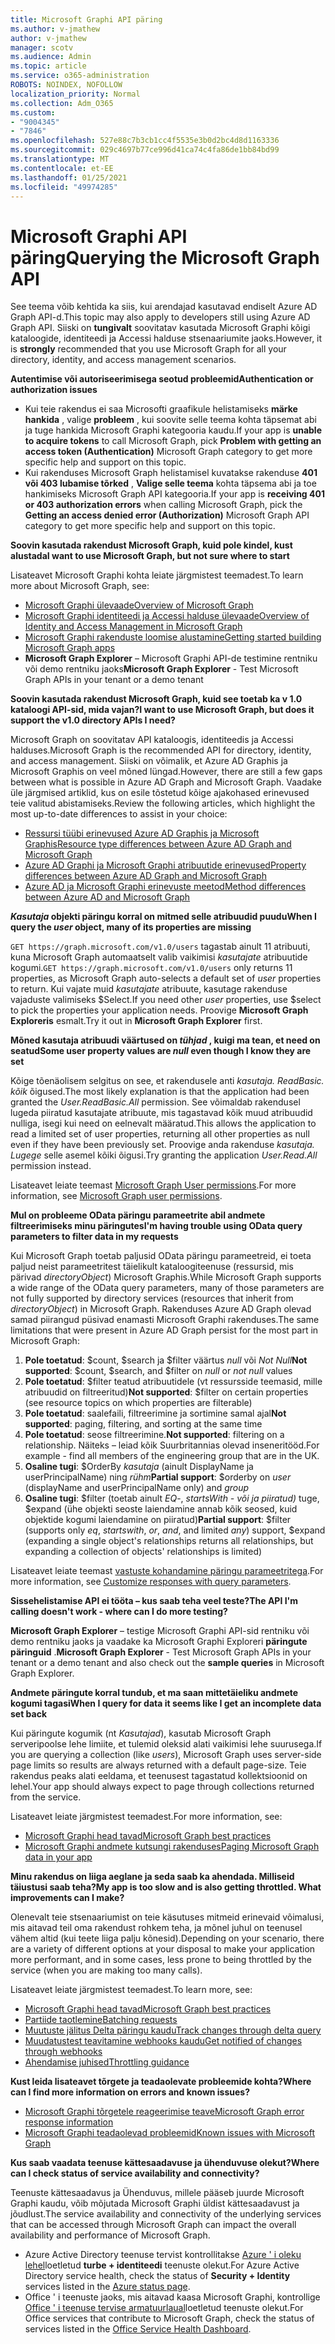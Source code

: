 ```yaml
---
title: Microsoft Graphi API päring
ms.author: v-jmathew
author: v-jmathew
manager: scotv
ms.audience: Admin
ms.topic: article
ms.service: o365-administration
ROBOTS: NOINDEX, NOFOLLOW
localization_priority: Normal
ms.collection: Adm_O365
ms.custom:
- "9004345"
- "7846"
ms.openlocfilehash: 527e88c7b3cb1cc4f5535e3b0d2bc4d8d1163336
ms.sourcegitcommit: 029c4697b77ce996d41ca74c4fa86de1bb84bd99
ms.translationtype: MT
ms.contentlocale: et-EE
ms.lasthandoff: 01/25/2021
ms.locfileid: "49974285"
---
```

# <a name="querying-the-microsoft-graph-api"></a><span data-ttu-id="b0e96-102">Microsoft Graphi API päring</span><span class="sxs-lookup"><span data-stu-id="b0e96-102">Querying the Microsoft Graph API</span></span>

<span data-ttu-id="b0e96-103">See teema võib kehtida ka siis, kui arendajad kasutavad endiselt Azure AD Graph API-d.</span><span class="sxs-lookup"><span data-stu-id="b0e96-103">This topic may also apply to developers still using Azure AD Graph API.</span></span> <span data-ttu-id="b0e96-104">Siiski on **tungivalt** soovitatav kasutada Microsoft Graphi kõigi kataloogide, identiteedi ja Accessi halduse stsenaariumite jaoks.</span><span class="sxs-lookup"><span data-stu-id="b0e96-104">However, it is **strongly** recommended that you use Microsoft Graph for all your directory, identity, and access management scenarios.</span></span>

<span data-ttu-id="b0e96-105">**Autentimise või autoriseerimisega seotud probleemid**</span><span class="sxs-lookup"><span data-stu-id="b0e96-105">**Authentication or authorization issues**</span></span>

- <span data-ttu-id="b0e96-106">Kui teie rakendus ei saa Microsofti graafikule helistamiseks **märke hankida** , valige **probleem** , kui soovite selle teema kohta täpsemat abi ja tuge hankida Microsoft Graphi kategooria kaudu.</span><span class="sxs-lookup"><span data-stu-id="b0e96-106">If your app is **unable to acquire tokens** to call Microsoft Graph, pick **Problem with getting an access token (Authentication)** Microsoft Graph category to get more specific help and support on this topic.</span></span>
- <span data-ttu-id="b0e96-107">Kui rakenduses Microsoft Graph helistamisel kuvatakse rakenduse **401 või 403 lubamise tõrked** , **Valige selle teema** kohta täpsema abi ja toe hankimiseks Microsoft Graph API kategooria.</span><span class="sxs-lookup"><span data-stu-id="b0e96-107">If your app is **receiving 401 or 403 authorization errors** when calling Microsoft Graph, pick the **Getting an access denied error (Authorization)** Microsoft Graph API category to get more specific help and support on this topic.</span></span>

<span data-ttu-id="b0e96-108">**Soovin kasutada rakendust Microsoft Graph, kuid pole kindel, kust alustada**</span><span class="sxs-lookup"><span data-stu-id="b0e96-108">**I want to use Microsoft Graph, but not sure where to start**</span></span>

<span data-ttu-id="b0e96-109">Lisateavet Microsoft Graphi kohta leiate järgmistest teemadest.</span><span class="sxs-lookup"><span data-stu-id="b0e96-109">To learn more about Microsoft Graph, see:</span></span>

- [<span data-ttu-id="b0e96-110">Microsoft Graphi ülevaade</span><span class="sxs-lookup"><span data-stu-id="b0e96-110">Overview of Microsoft Graph</span></span>](https://docs.microsoft.com/graph/overview)
- [<span data-ttu-id="b0e96-111">Microsoft Graphi identiteedi ja Accessi halduse ülevaade</span><span class="sxs-lookup"><span data-stu-id="b0e96-111">Overview of Identity and Access Management in Microsoft Graph</span></span>](https://docs.microsoft.com/graph/azuread-identity-access-management-concept-overview)
- [<span data-ttu-id="b0e96-112">Microsoft Graphi rakenduste loomise alustamine</span><span class="sxs-lookup"><span data-stu-id="b0e96-112">Getting started building Microsoft Graph apps</span></span>](https://docs.microsoft.com/graph/)
- <span data-ttu-id="b0e96-113">**Microsoft Graph Explorer** – Microsoft Graphi API-de testimine rentniku või demo rentniku jaoks</span><span class="sxs-lookup"><span data-stu-id="b0e96-113">**Microsoft Graph Explorer** - Test Microsoft Graph APIs in your tenant or a demo tenant</span></span>

<span data-ttu-id="b0e96-114">**Soovin kasutada rakendust Microsoft Graph, kuid see toetab ka v 1.0 kataloogi API-sid, mida vajan?**</span><span class="sxs-lookup"><span data-stu-id="b0e96-114">**I want to use Microsoft Graph, but does it support the v1.0 directory APIs I need?**</span></span>

<span data-ttu-id="b0e96-115">Microsoft Graph on soovitatav API kataloogis, identiteedis ja Accessi halduses.</span><span class="sxs-lookup"><span data-stu-id="b0e96-115">Microsoft Graph is the recommended API for directory, identity, and access management.</span></span> <span data-ttu-id="b0e96-116">Siiski on võimalik, et Azure AD Graphis ja Microsoft Graphis on veel mõned lüngad.</span><span class="sxs-lookup"><span data-stu-id="b0e96-116">However, there are still a few gaps between what is possible in Azure AD Graph and Microsoft Graph.</span></span> <span data-ttu-id="b0e96-117">Vaadake üle järgmised artiklid, kus on esile tõstetud kõige ajakohased erinevused teie valitud abistamiseks.</span><span class="sxs-lookup"><span data-stu-id="b0e96-117">Review the following articles, which highlight the most up-to-date differences to assist in your choice:</span></span>

- [<span data-ttu-id="b0e96-118">Ressursi tüübi erinevused Azure AD Graphis ja Microsoft Graphis</span><span class="sxs-lookup"><span data-stu-id="b0e96-118">Resource type differences between Azure AD Graph and Microsoft Graph</span></span>](https://docs.microsoft.com/graph/migrate-azure-ad-graph-resource-differences)
- [<span data-ttu-id="b0e96-119">Azure AD Graphi ja Microsoft Graphi atribuutide erinevused</span><span class="sxs-lookup"><span data-stu-id="b0e96-119">Property differences between Azure AD Graph and Microsoft Graph</span></span>](https://docs.microsoft.com/graph/migrate-azure-ad-graph-property-differences)
- [<span data-ttu-id="b0e96-120">Azure AD ja Microsoft Graphi erinevuste meetod</span><span class="sxs-lookup"><span data-stu-id="b0e96-120">Method differences between Azure AD and Microsoft Graph</span></span>](https://docs.microsoft.com/graph/migrate-azure-ad-graph-method-differences)

<span data-ttu-id="b0e96-121">***Kasutaja* objekti päringu korral on mitmed selle atribuudid puudu**</span><span class="sxs-lookup"><span data-stu-id="b0e96-121">**When I query the *user* object, many of its properties are missing**</span></span>

<span data-ttu-id="b0e96-122">`GET https://graph.microsoft.com/v1.0/users` tagastab ainult 11 atribuuti, kuna Microsoft Graph automaatselt valib vaikimisi *kasutajate* atribuutide kogumi.</span><span class="sxs-lookup"><span data-stu-id="b0e96-122">`GET https://graph.microsoft.com/v1.0/users` only returns 11 properties, as Microsoft Graph auto-selects a default set of *user* properties to return.</span></span> <span data-ttu-id="b0e96-123">Kui vajate muid *kasutajate* atribuute, kasutage rakenduse vajaduste valimiseks $Select.</span><span class="sxs-lookup"><span data-stu-id="b0e96-123">If you need other *user* properties, use $select to pick the properties your application needs.</span></span> <span data-ttu-id="b0e96-124">Proovige **Microsoft Graph Exploreris** esmalt.</span><span class="sxs-lookup"><span data-stu-id="b0e96-124">Try it out in **Microsoft Graph Explorer** first.</span></span>

<span data-ttu-id="b0e96-125">**Mõned kasutaja atribuudi väärtused on *tühjad* , kuigi ma tean, et need on seatud**</span><span class="sxs-lookup"><span data-stu-id="b0e96-125">**Some user property values are *null* even though I know they are set**</span></span>

<span data-ttu-id="b0e96-126">Kõige tõenäolisem selgitus on see, et rakendusele anti *kasutaja. ReadBasic. kõik* õigused.</span><span class="sxs-lookup"><span data-stu-id="b0e96-126">The most likely explanation is that the application had been granted the *User.ReadBasic.All* permission.</span></span> <span data-ttu-id="b0e96-127">See võimaldab rakendusel lugeda piiratud kasutajate atribuute, mis tagastavad kõik muud atribuudid nulliga, isegi kui need on eelnevalt määratud.</span><span class="sxs-lookup"><span data-stu-id="b0e96-127">This allows the application to read a limited set of user properties, returning all other properties as null even if they have been previously set.</span></span> <span data-ttu-id="b0e96-128">Proovige anda rakenduse *kasutaja. Lugege* selle asemel kõiki õigusi.</span><span class="sxs-lookup"><span data-stu-id="b0e96-128">Try granting the application *User.Read.All* permission instead.</span></span>

<span data-ttu-id="b0e96-129">Lisateavet leiate teemast [Microsoft Graph User permissions](https://docs.microsoft.com/graph/permissions-reference#user-permissions).</span><span class="sxs-lookup"><span data-stu-id="b0e96-129">For more information, see [Microsoft Graph user permissions](https://docs.microsoft.com/graph/permissions-reference#user-permissions).</span></span>

<span data-ttu-id="b0e96-130">**Mul on probleeme OData päringu parameetrite abil andmete filtreerimiseks minu päringutes**</span><span class="sxs-lookup"><span data-stu-id="b0e96-130">**I'm having trouble using OData query parameters to filter data in my requests**</span></span>

<span data-ttu-id="b0e96-131">Kui Microsoft Graph toetab paljusid OData päringu parameetreid, ei toeta paljud neist parameetritest täielikult kataloogiteenuse (ressursid, mis pärivad *directoryObject*) Microsoft Graphis.</span><span class="sxs-lookup"><span data-stu-id="b0e96-131">While Microsoft Graph supports a wide range of the OData query parameters, many of those parameters are not fully supported by directory services (resources that inherit from *directoryObject*) in Microsoft Graph.</span></span> <span data-ttu-id="b0e96-132">Rakenduses Azure AD Graph olevad samad piirangud püsivad enamasti Microsoft Graphi rakenduses.</span><span class="sxs-lookup"><span data-stu-id="b0e96-132">The same limitations that were present in Azure AD Graph persist for the most part in Microsoft Graph:</span></span>

1. <span data-ttu-id="b0e96-133">**Pole toetatud**: $count, $search ja $filter väärtus *null* või *Not Null*</span><span class="sxs-lookup"><span data-stu-id="b0e96-133">**Not supported**: $count, $search, and $filter on *null* or *not null* values</span></span>
2. <span data-ttu-id="b0e96-134">**Pole toetatud**: $filter teatud atribuutidele (vt ressursside teemasid, mille atribuudid on filtreeritud)</span><span class="sxs-lookup"><span data-stu-id="b0e96-134">**Not supported**: $filter on certain properties (see resource topics on which properties are filterable)</span></span>
3. <span data-ttu-id="b0e96-135">**Pole toetatud**: saalefaili, filtreerimine ja sortimine samal ajal</span><span class="sxs-lookup"><span data-stu-id="b0e96-135">**Not supported**: paging, filtering, and sorting at the same time</span></span>
4. <span data-ttu-id="b0e96-136">**Pole toetatud**: seose filtreerimine.</span><span class="sxs-lookup"><span data-stu-id="b0e96-136">**Not supported**: filtering on a relationship.</span></span> <span data-ttu-id="b0e96-137">Näiteks – leiad kõik Suurbritannias olevad inseneritööd.</span><span class="sxs-lookup"><span data-stu-id="b0e96-137">For example - find all members of the engineering group that are in the UK.</span></span>
5. <span data-ttu-id="b0e96-138">**Osaline tugi**: $OrderBy *kasutaja* (ainult DisplayName ja userPrincipalName) ning *rühm*</span><span class="sxs-lookup"><span data-stu-id="b0e96-138">**Partial support**: $orderby on *user* (displayName and userPrincipalName only) and *group*</span></span>
6. <span data-ttu-id="b0e96-139">**Osaline tugi**: $filter (toetab ainult *EQ*-, *startsWith* *-* *või* *ja piiratud)* tuge, $expand (ühe objekti seoste laiendamine annab kõik seosed, kuid objektide kogumi laiendamine on piiratud)</span><span class="sxs-lookup"><span data-stu-id="b0e96-139">**Partial support**: $filter (supports only *eq*, *startswith*, *or*, *and*, and limited *any*) support, $expand (expanding a single object's relationships returns all relationships, but expanding a collection of objects' relationships is limited)</span></span>

<span data-ttu-id="b0e96-140">Lisateavet leiate teemast [vastuste kohandamine päringu parameetritega](https://docs.microsoft.com/graph/query-parameters).</span><span class="sxs-lookup"><span data-stu-id="b0e96-140">For more information, see [Customize responses with query parameters](https://docs.microsoft.com/graph/query-parameters).</span></span>

<span data-ttu-id="b0e96-141">**Sissehelistamise API ei tööta – kus saab teha veel teste?**</span><span class="sxs-lookup"><span data-stu-id="b0e96-141">**The API I'm calling doesn't work - where can I do more testing?**</span></span>

<span data-ttu-id="b0e96-142">**Microsoft Graph Explorer** – testige Microsoft Graphi API-sid rentniku või demo rentniku jaoks ja vaadake ka Microsoft Graphi Exploreri **päringute päringuid** .</span><span class="sxs-lookup"><span data-stu-id="b0e96-142">**Microsoft Graph Explorer** - Test Microsoft Graph APIs in your tenant or a demo tenant and also check out the **sample queries** in Microsoft Graph Explorer.</span></span>

<span data-ttu-id="b0e96-143">**Andmete päringute korral tundub, et ma saan mittetäieliku andmete kogumi tagasi**</span><span class="sxs-lookup"><span data-stu-id="b0e96-143">**When I query for data it seems like I get an incomplete data set back**</span></span>

<span data-ttu-id="b0e96-144">Kui päringute kogumik (nt *Kasutajad*), kasutab Microsoft Graph serveripoolse lehe limiite, et tulemid oleksid alati vaikimisi lehe suurusega.</span><span class="sxs-lookup"><span data-stu-id="b0e96-144">If you are querying a collection (like *users*), Microsoft Graph uses server-side page limits so results are always returned with a default page-size.</span></span> <span data-ttu-id="b0e96-145">Teie rakendus peaks alati eeldama, et teenusest tagastatud kollektsioonid on lehel.</span><span class="sxs-lookup"><span data-stu-id="b0e96-145">Your app should always expect to page through collections returned from the service.</span></span>

<span data-ttu-id="b0e96-146">Lisateavet leiate järgmistest teemadest.</span><span class="sxs-lookup"><span data-stu-id="b0e96-146">For more information, see:</span></span>

- [<span data-ttu-id="b0e96-147">Microsoft Graphi head tavad</span><span class="sxs-lookup"><span data-stu-id="b0e96-147">Microsoft Graph best practices</span></span>](https://docs.microsoft.com/graph/best-practices-concept)
- [<span data-ttu-id="b0e96-148">Microsoft Graphi andmete kutsungi rakenduses</span><span class="sxs-lookup"><span data-stu-id="b0e96-148">Paging Microsoft Graph data in your app</span></span>](https://docs.microsoft.com/graph/paging)

<span data-ttu-id="b0e96-149">**Minu rakendus on liiga aeglane ja seda saab ka ahendada. Milliseid täiustusi saab teha?**</span><span class="sxs-lookup"><span data-stu-id="b0e96-149">**My app is too slow and is also getting throttled. What improvements can I make?**</span></span>

<span data-ttu-id="b0e96-150">Olenevalt teie stsenaariumist on teie käsutuses mitmeid erinevaid võimalusi, mis aitavad teil oma rakendust rohkem teha, ja mõnel juhul on teenusel vähem altid (kui teete liiga palju kõnesid).</span><span class="sxs-lookup"><span data-stu-id="b0e96-150">Depending on your scenario, there are a variety of different options at your disposal to make your application more performant, and in some cases, less prone to being throttled by the service (when you are making too many calls).</span></span>

<span data-ttu-id="b0e96-151">Lisateavet leiate järgmistest teemadest.</span><span class="sxs-lookup"><span data-stu-id="b0e96-151">To learn more, see:</span></span>

- [<span data-ttu-id="b0e96-152">Microsoft Graphi head tavad</span><span class="sxs-lookup"><span data-stu-id="b0e96-152">Microsoft Graph best practices</span></span>](https://docs.microsoft.com/graph/best-practices-concept)
- [<span data-ttu-id="b0e96-153">Partiide taotlemine</span><span class="sxs-lookup"><span data-stu-id="b0e96-153">Batching requests</span></span>](https://docs.microsoft.com/graph/json-batching)
- [<span data-ttu-id="b0e96-154">Muutuste jälitus Delta päringu kaudu</span><span class="sxs-lookup"><span data-stu-id="b0e96-154">Track changes through delta query</span></span>](https://docs.microsoft.com/graph/delta-query-overview)
- [<span data-ttu-id="b0e96-155">Muudatustest teavitamine webhooks kaudu</span><span class="sxs-lookup"><span data-stu-id="b0e96-155">Get notified of changes through webhooks</span></span>](https://docs.microsoft.com/graph/webhooks)
- [<span data-ttu-id="b0e96-156">Ahendamise juhised</span><span class="sxs-lookup"><span data-stu-id="b0e96-156">Throttling guidance</span></span>](https://docs.microsoft.com/graph/throttling)

<span data-ttu-id="b0e96-157">**Kust leida lisateavet tõrgete ja teadaolevate probleemide kohta?**</span><span class="sxs-lookup"><span data-stu-id="b0e96-157">**Where can I find more information on errors and known issues?**</span></span>

- [<span data-ttu-id="b0e96-158">Microsoft Graphi tõrgetele reageerimise teave</span><span class="sxs-lookup"><span data-stu-id="b0e96-158">Microsoft Graph error response information</span></span>](https://docs.microsoft.com/graph/errors)
- [<span data-ttu-id="b0e96-159">Microsoft Graphi teadaolevad probleemid</span><span class="sxs-lookup"><span data-stu-id="b0e96-159">Known issues with Microsoft Graph</span></span>](https://docs.microsoft.com/graph/known-issues)

<span data-ttu-id="b0e96-160">**Kus saab vaadata teenuse kättesaadavuse ja ühenduvuse olekut?**</span><span class="sxs-lookup"><span data-stu-id="b0e96-160">**Where can I check status of service availability and connectivity?**</span></span>

<span data-ttu-id="b0e96-161">Teenuste kättesaadavus ja Ühenduvus, millele pääseb juurde Microsoft Graphi kaudu, võib mõjutada Microsoft Graphi üldist kättesaadavust ja jõudlust.</span><span class="sxs-lookup"><span data-stu-id="b0e96-161">The service availability and connectivity of the underlying services that can be accessed through Microsoft Graph can impact the overall availability and performance of Microsoft Graph.</span></span>

- <span data-ttu-id="b0e96-162">Azure Active Directory teenuse tervist kontrollitakse [Azure ' i oleku lehel](https://azure.microsoft.com/status/)loetletud **turbe + identiteedi** teenuste olekut.</span><span class="sxs-lookup"><span data-stu-id="b0e96-162">For Azure Active Directory service health, check the status of **Security + Identity** services listed in the [Azure status page](https://azure.microsoft.com/status/).</span></span>
- <span data-ttu-id="b0e96-163">Office ' i teenuste jaoks, mis aitavad kaasa Microsoft Graphi, kontrollige [Office ' i teenuse tervise armatuurlaual](https://portal.office.com/adminportal/home#/servicehealth)loetletud teenuste olekut.</span><span class="sxs-lookup"><span data-stu-id="b0e96-163">For Office services that contribute to Microsoft Graph, check the status of services listed in the [Office Service Health Dashboard](https://portal.office.com/adminportal/home#/servicehealth).</span></span>
